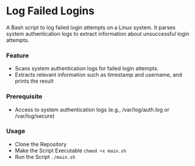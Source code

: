 # Log Failed Logins
A Bash script to log failed login attempts on a Linux system. It parses system authentication logs to extract information about unsuccessful login attempts.

### Feature
- Scans system authentication logs for failed login attempts.
- Extracts relevant information such as timestamp and username, and prints the result

### Prerequisite
- Access to system authentication logs (e.g., /var/log/auth.log or /var/log/secure)

### Usage
- Clone the Repository
- Make the Script Executable `chmod +x main.sh`
- Run the Script `./main.sh`
